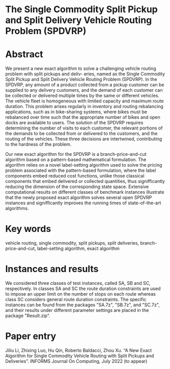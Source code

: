 # The Single Commodity Split Pickup and Split Delivery Vehicle Routing Problem (SPDVRP)
# Abstract
We present a new exact algorithm to solve a challenging vehicle routing problem with split pickups and deliv-
eries, named as the Single Commodity Split Pickup and Split Delivery Vehicle Routing Problem (SPDVRP).
In the SPDVRP, any amount of a product collected from a pickup customer can be supplied to any delivery
customers, and the demand of each customer can be collected or delivered multiple times by the same or
different vehicles. The vehicle fleet is homogeneous with limited capacity and maximum route duration. This
problem arises regularly in inventory and routing rebalancing applications, such as in bike-sharing systems,
where bikes must be rebalanced over time such that the appropriate number of bikes and open docks are
available to users. The solution of the SPDVRP requires determining the number of visits to each customer,
the relevant portions of the demands to be collected from or delivered to the customers, and the routing of
the vehicles. These three decisions are intertwined, contributing to the hardness of the problem.

Our new exact algorithm for the SPDVRP is a branch-price-and-cut algorithm based on a pattern-based
mathematical formulation. The algorithm relies on a novel label-setting algorithm used to solve the pricing
problem associated with the pattern-based formulation, where the label components embed reduced cost
functions, unlike those classical components that embed delivered or collected quantities, thus signifficantly
reducing the dimension of the corresponding state space. Extensive computational results on different classes
of benchmark instances illustrate that the newly proposed exact algorithm solves several open SPDVRP
instances and signifficantly improves the running times of state-of-the-art algorithms.

# Key words
vehicle routing, single commodity, split pickups, split deliveries, branch-price-and-cut,
label-setting algorithm, exact algorithm

# Instances and results
We considered three classes of test instances, called SA, SB and SC, respectively. In classes SA and
SC the route duration constraints are used to impose an upper limit on the number of stops on
each route whereas class SC considers general route duration constraints. The specific instances can be found from the packages "SA.7z", "SB.7z", and "SC.7z", and their results under different parameter settings are placed in  the package "Result.zip".

# Paper entry
Jiliu Li, Zhixing Luo, Hu Qin, Roberto Baldacci, Zhou Xu. “A New Exact Algorithm for Single Commodity Vehicle Routing with Split Pickups and Deliveries”. INFORMS Journal On Computing, July 2022 (to appear)
